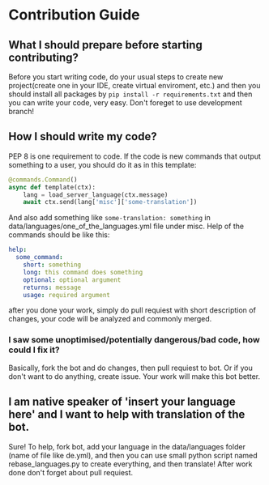 # Contribution Guide


## What I should prepare before starting contributing?
Before you start writing code, do your usual steps to create new project(create one in your IDE, create virtual enviroment, etc.) and then you should install all packages by `pip install -r requirements.txt`
and then you can write your code, very easy. Don't foreget to use development branch!  

## How I should write my code?
PEP 8 is one requirement to code.
If the code is new commands that output something to a user, you should do it as in this template:
```python
@commands.Command()
async def template(ctx):
    lang = load_server_language(ctx.message)
    await ctx.send(lang['misc']['some-translation'])
```
And also add something like `some-translation: something` in data/languages/one_of_the_languages.yml file under misc.
Help of the commands should be like this:
```yaml
help:
  some_command:
    short: something
    long: this command does something
    optional: optional argument
    returns: message
    usage: required argument
```
after you done your work, simply do pull requiest with short description of changes, your code will be analyzed and commonly merged.

### I saw some unoptimised/potentially dangerous/bad code, how could I fix it?
Basically, fork the bot and do changes, then pull requiest to bot. Or if you don't want to do anything, create issue. Your work will make this bot better.

## I am native speaker of 'insert your language here' and I want to help with translation of the bot.
Sure! To help, fork bot, add your language in the data/languages folder (name of file like de.yml), and then you can use small python script named rebase_languages.py to create everything, and then translate! After work done don't forget about pull requiest.
